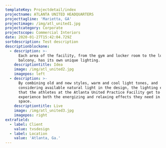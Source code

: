 ```yaml
---
templateKey: Projectdetail/index
projectname: ATLANTA UNITED HEADQUARTERS
projecttagline: 'Marietta, GA'
projectimage: /img/atl_united1.jpg
projectcategory: Corporate
projectscope: Commercial Interiors
date: 2020-01-27T15:42:04.729Z
sortdescription: Test description
descriptionblockone:
  - description: >-
      Each area of the facility, from the gym and locker room to the lobby and
      balcony, has its own unique lighting.
    descriptiontitle: Idea
    image: /img/atl_united2.jpg
    imagepos: left
  - description: >-
      By combining old and new styles, warm and cool light tones, and
      considering available natural light in the design, the lighting ensures
      that the athletes at the Atlanta United Practice Facility get to
      experience both the energizing and relaxing effects they need in their
      space.
    descriptiontitle: Live
    image: /img/atl_united3.jpg
    imagepos: right
extrafield:
  - label: Client
    value: tvsdesign
  - label: Location
    value: 'Atlanta, Ga.'
---
```


